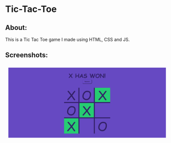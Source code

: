 # Tic-Tac-Toe
## About:
This is a Tic Tac Toe game I made using HTML, CSS and JS.
## Screenshots:
<img style="margin: 10px" src="https://github.com/Govind-S-Nair/Tic-Tac-Toe/blob/main/images/Screenshot%20002.png" alt="Screenshot"/>
